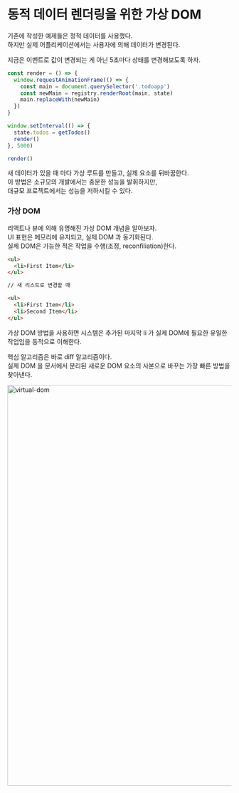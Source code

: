 # 동적 데이터 렌더링을 위한 가상 DOM

기존에 작성한 예제들은 정적 데이터를 사용했다.  
하지만 실제 어플리케이션에서는 사용자에 의해 데이터가 변경된다.

지금은 이벤트로 값이 변경되는 게 아닌 5초마다 상태를 변경해보도록 하자.

```javascript
const render = () => {
  window.requestAnimationFrame(() => {
    const main = document.querySelector('.todoapp')
    const newMain = registry.renderRoot(main, state)
    main.replaceWith(newMain)
  })
}

window.setInterval(() => {
  state.todos = getTodos()
  render()
}, 5000)

render()
```

새 데이터가 있을 때 마다 가상 루트를 만들고, 실제 요소를 뒤바꿈한다.  
이 방법은 소규모의 개발에서는 충분한 성능을 발휘하지만,  
대규모 프로젝트에서는 성능을 저하시킬 수 있다.

### 가상 DOM

리액트나 뷰에 의해 유명해진 가상 DOM 개념을 알아보자.  
UI 표현은 메모리에 유지되고, 실제 DOM 과 동기화된다.  
실제 DOM은 가능한 적은 작업을 수행(조정, reconfiliation)한다.

```html
<ul>
  <li>First Item</li>
</ul>

// 새 리스트로 변경할 때

<ul>
  <li>First Item</li>
  <li>Second Item</li>
</ul>
```

가상 DOM 방법을 사용하면 시스템은 추가된 마지막 li 가 실제 DOM에 필요한 유일한 작업임을 동적으로 이해한다.

핵심 알고리즘은 바로 diff 알고리즘이다.  
실제 DOM 을 문서에서 분리된 새로운 DOM 요소의 사본으로 바꾸는 가장 빠른 방법을 찾아낸다.

<img width="900" alt="virtual-dom" src="https://user-images.githubusercontent.com/71164350/111196421-9867e600-8600-11eb-8c2f-ad9bc3b0adcc.png">
